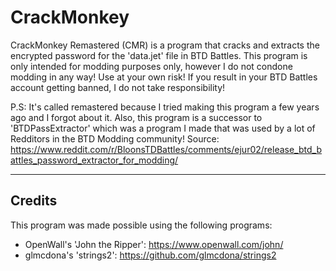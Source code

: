 # CrackMonkey

CrackMonkey Remastered (CMR) is a program that cracks and extracts the encrypted password for the 'data.jet' file in BTD Battles. This program is only intended for modding purposes only, however I do not condone modding in any way! Use at your own risk!
If you result in your BTD Battles account getting banned, I do not take responsibility!

P.S: It's called remastered because I tried making this program a few years ago and I forgot about it. Also, this program is a successor to 'BTDPassExtractor' which was a program I made that was used by a lot of Redditors in the BTD Modding community!
Source: https://www.reddit.com/r/BloonsTDBattles/comments/ejur02/release_btd_battles_password_extractor_for_modding/

-----------------------------------------------------------------------------------------------------------------------------
## Credits
This program was made possible using the following programs:
* OpenWall's 'John the Ripper': https://www.openwall.com/john/
* glmcdona's 'strings2': https://github.com/glmcdona/strings2
